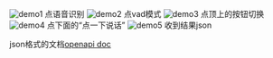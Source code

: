 

![demo1](img/demo1.png)
点语音识别
![demo2](img/demo2.png)
点vad模式
![demo3](img/demo3.png)
点顶上的按钮切换
![demo4](img/demo4.png)
点下面的“点一下说话”
![demo5](img/demo5.png)
收到结果json

json格式的文档[openapi doc](OPENAPI_README.md)
